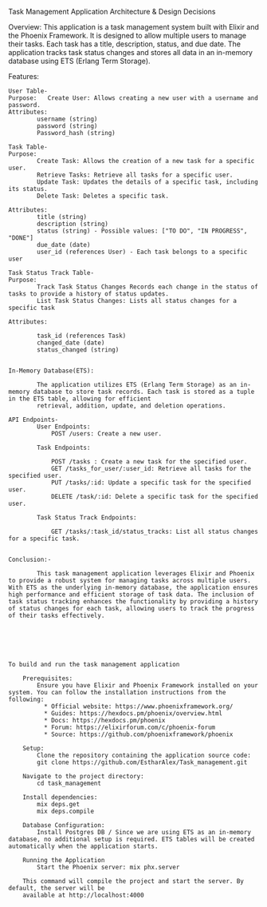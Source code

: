 Task Management Application Architecture & Design Decisions

Overview:
This application is a task management system built with Elixir and the Phoenix Framework. It is designed to allow multiple users to manage their tasks. Each task has a title, description, status, and due date. The application tracks task status changes and stores all data in an in-memory database using ETS (Erlang Term Storage).

Features:

    User Table- 
    Purpose:   Create User: Allows creating a new user with a username and password.
    Attributes:
            username (string)
            password (string)
            Password_hash (string)

    Task Table-
    Purpose: 
            Create Task: Allows the creation of a new task for a specific user.
            Retrieve Tasks: Retrieve all tasks for a specific user.
            Update Task: Updates the details of a specific task, including its status.
            Delete Task: Deletes a specific task.

    Attributes:
            title (string)
            description (string)
            status (string) - Possible values: ["TO DO", "IN PROGRESS", "DONE"]
            due_date (date)
            user_id (references User) - Each task belongs to a specific user

    Task Status Track Table- 
    Purpose: 
            Track Task Status Changes Records each change in the status of tasks to provide a history of status updates.
            List Task Status Changes: Lists all status changes for a specific task

    Attributes:

            task_id (references Task)
            changed_date (date)
            status_changed (string)


    In-Memory Database(ETS):

            The application utilizes ETS (Erlang Term Storage) as an in-memory database to store task records. Each task is stored as a tuple in the ETS table, allowing for efficient 
            retrieval, addition, update, and deletion operations.

    API Endpoints-
            User Endpoints:
                POST /users: Create a new user.

            Task Endpoints:

                POST /tasks : Create a new task for the specified user.
                GET /tasks_for_user/:user_id: Retrieve all tasks for the specified user.
                PUT /tasks/:id: Update a specific task for the specified user.
                DELETE /task/:id: Delete a specific task for the specified user.

            Task Status Track Endpoints:

                GET /tasks/:task_id/status_tracks: List all status changes for a specific task.


    Conclusion:- 

            This task management application leverages Elixir and Phoenix to provide a robust system for managing tasks across multiple users. With ETS as the underlying in-memory database, the application ensures high performance and efficient storage of task data. The inclusion of task status tracking enhances the functionality by providing a history of status changes for each task, allowing users to track the progress of their tasks effectively.






    To build and run the task management application

        Prerequisites:
            Ensure you have Elixir and Phoenix Framework installed on your system. You can follow the installation instructions from the following:
              * Official website: https://www.phoenixframework.org/
              * Guides: https://hexdocs.pm/phoenix/overview.html
              * Docs: https://hexdocs.pm/phoenix
              * Forum: https://elixirforum.com/c/phoenix-forum
              * Source: https://github.com/phoenixframework/phoenix

        Setup:
            Clone the repository containing the application source code:
            git clone https://github.com/EstharAlex/Task_management.git

        Navigate to the project directory:
            cd task_management

        Install dependencies:
            mix deps.get
            mix deps.compile

        Database Configuration:
            Install Postgres DB / Since we are using ETS as an in-memory database, no additional setup is required. ETS tables will be created automatically when the application starts.

        Running the Application
            Start the Phoenix server: mix phx.server

        This command will compile the project and start the server. By default, the server will be
        available at http://localhost:4000






